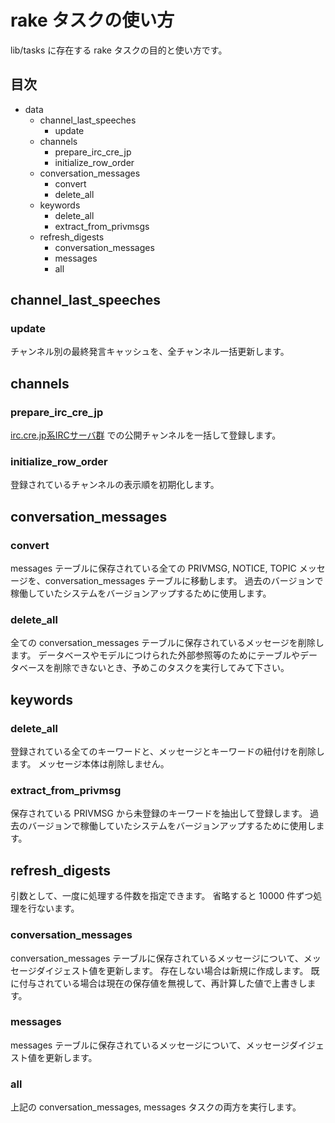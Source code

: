 # rake タスクの使い方

lib/tasks に存在する rake タスクの目的と使い方です。

## 目次

* data
  - channel\_last\_speeches
    + update
  - channels
    + prepare\_irc\_cre\_jp
    + initialize\_row\_order
  - conversation\_messages
    + convert
    + delete\_all
  - keywords
    + delete\_all
    + extract\_from\_privmsgs
  - refresh\_digests
    + conversation\_messages
    + messages
    + all


## channel\_last\_speeches

### update

チャンネル別の最終発言キャッシュを、全チャンネル一括更新します。

## channels

### prepare\_irc\_cre\_jp

[irc.cre.jp系IRCサーバ群](https://www.cre.ne.jp/services/irc) での公開チャンネルを一括して登録します。

### initialize\_row\_order

登録されているチャンネルの表示順を初期化します。

## conversation\_messages

### convert

messages テーブルに保存されている全ての PRIVMSG, NOTICE, TOPIC メッセージを、conversation\_messages テーブルに移動します。
過去のバージョンで稼働していたシステムをバージョンアップするために使用します。

### delete\_all

全ての conversation\_messages テーブルに保存されているメッセージを削除します。
データベースやモデルにつけられた外部参照等のためにテーブルやデータベースを削除できないとき、予めこのタスクを実行してみて下さい。

## keywords

### delete\_all

登録されている全てのキーワードと、メッセージとキーワードの紐付けを削除します。
メッセージ本体は削除しません。

### extract\_from\_privmsg

保存されている PRIVMSG から未登録のキーワードを抽出して登録します。
過去のバージョンで稼働していたシステムをバージョンアップするために使用します。

## refresh\_digests

引数として、一度に処理する件数を指定できます。
省略すると 10000 件ずつ処理を行ないます。

### conversation\_messages

conversation\_messages テーブルに保存されているメッセージについて、メッセージダイジェスト値を更新します。
存在しない場合は新規に作成します。
既に付与されている場合は現在の保存値を無視して、再計算した値で上書きします。

### messages

messages テーブルに保存されているメッセージについて、メッセージダイジェスト値を更新します。

### all

上記の conversation\_messages, messages タスクの両方を実行します。
